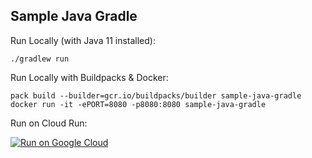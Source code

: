 Sample Java Gradle
------------------

Run Locally (with Java 11 installed):
```
./gradlew run
```

Run Locally with Buildpacks & Docker:
```
pack build --builder=gcr.io/buildpacks/builder sample-java-gradle
docker run -it -ePORT=8080 -p8080:8080 sample-java-gradle
```

Run on Cloud Run:

[![Run on Google Cloud](https://deploy.cloud.run/button.svg)](https://deploy.cloud.run)
